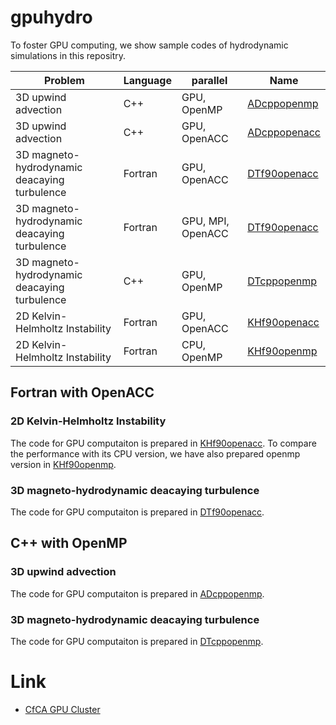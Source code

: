 # gpuhydro
To foster GPU computing, we show sample codes of hydrodynamic simulations in this repositry.

|Problem|Language|parallel|Name|
----|----|----|----
|3D upwind advection|C++|GPU, OpenMP|[ADcppopenmp](ADcppopenmp)|
|3D upwind advection|C++|GPU, OpenACC|[ADcppopenacc](ADcppopenacc)|
|3D magneto-hydrodynamic deacaying turbulence|Fortran|GPU, OpenACC|[DTf90openacc](DTf90openacc)|
|3D magneto-hydrodynamic deacaying turbulence|Fortran|GPU, MPI, OpenACC|[DTf90openacc](DTf90openacc_mpi)|
|3D magneto-hydrodynamic deacaying turbulence|C++|GPU, OpenMP|[DTcppopenmp](DTcppopenmp)|
|2D Kelvin-Helmholtz Instability|Fortran|GPU, OpenACC|[KHf90openacc](KHf90openacc)|
|2D Kelvin-Helmholtz Instability|Fortran|CPU, OpenMP|[KHf90openmp](KHf90openmp)|

## Fortran with OpenACC

### 2D Kelvin-Helmholtz Instability
The code for GPU computaiton is prepared in [KHf90openacc](KHf90openacc). To compare the performance with its CPU version, we have also prepared  openmp version in [KHf90openmp](KHf90openmp).

### 3D magneto-hydrodynamic deacaying turbulence
The code for GPU computaiton is prepared in [DTf90openacc](DTf90openacc).

## C++ with OpenMP

### 3D upwind advection
The code for GPU computaiton is prepared in [ADcppopenmp](ADcppopenmp).

### 3D magneto-hydrodynamic deacaying turbulence
The code for GPU computaiton is prepared in [DTcppopenmp](DTcppopenmp).

# Link
- [CfCA GPU Cluster](https://www.cfca.nao.ac.jp/gpgpu)
